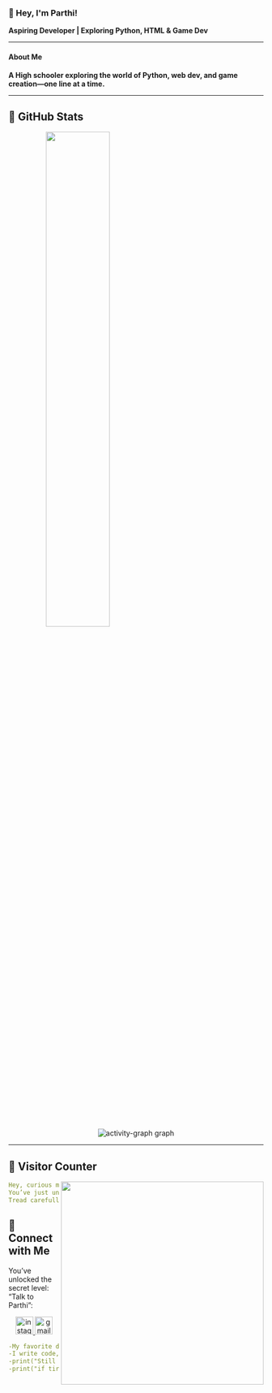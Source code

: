 ### 👋 Hey, I'm Parthi! 

**Aspiring Developer | Exploring Python, HTML & Game Dev**

---

<h4>About Me</h4>

**A High schooler exploring the world of Python, web dev, and game creation—one line at a time.**

---

## 🌟 **GitHub Stats**
<p align="center"><img width="50%" src="https://github-readme-stats.vercel.app/api?username=parthisinha&show_icons=true&count_private=true&theme=react&hide_border=true&bg_color=0D1117"/> <img width="45%"
</p>

<div align="center">
  <img src="https://github-readme-activity-graph.vercel.app/graph?username=parthisinha&bg_color=0d1117&color=ffffff&line=00ffee&point=ababab&area=true&hide_border=true" alt="activity-graph graph"  />
</div>

---

## 🧮 **Visitor Counter**
<a href="https://google.com"><img align="right" width=400 src="https://count.getloli.com/get/@parthisinha?theme=rule34"></a>

```yaml
Hey, curious mind!
You’ve just unlocked my digital playground.
Tread carefully — experiments are always running.
```

## 🤝 **Connect with Me**
You’ve unlocked the secret level: “Talk to Parthi”:

<div align="center">
  <a href="https://www.instagram.com/_akiya_a/" target="_blank">
    <img src="https://img.shields.io/static/v1?message=Instagram&logo=instagram&label=&color=000&logoColor=pink&labelColor=&style=for-the-badge" height="35" alt="instagram logo" />

  <a href="mailto:parthi2123@outlook.com" target="_blank">
    <img src="https://img.shields.io/static/v1?message=Gmail&logo=gmail&label=&color=000&logoColor=pink&labelColor=&style=for-the-badge" height="35" alt="gmail logo" />
  </a>
</div>

```yaml
-My favorite debugger? Curiosity.
-I write code, break it, fix it, and repeat
-print("Still learning, still building.")
-print("if tired- coffee()")
```

